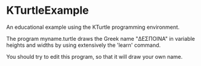 # KTurtleExample
An educational example using the KTurtle programming environment.

The program myname.turtle draws the Greek name "ΔΕΣΠΟΙΝΑ" in variable heights and widths by using extensively the 'learn' command.

You should try to edit this program, so that it will draw your own name.
